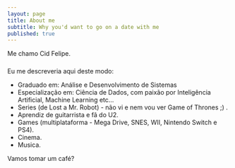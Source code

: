 ```yaml
---
layout: page
title: About me
subtitle: Why you'd want to go on a date with me
published: true
---
```


Me chamo Cid Felipe.

###

Eu me descreveria aqui deste modo:

- Graduado em: Análise e Desenvolvimento de Sistemas
- Especialização em: Ciência de Dados, com paixão por Inteligência Artificial, Machine Learning etc...
- Series (de Lost a Mr. Robot) - não vi e nem vou ver Game of Thrones ;) .
- Aprendiz de guitarrista e fã do U2.
- Games (multiplataforma - Mega Drive, SNES, WII, Nintendo Switch e PS4).
- Cinema.
- Musica.

Vamos tomar um café?
